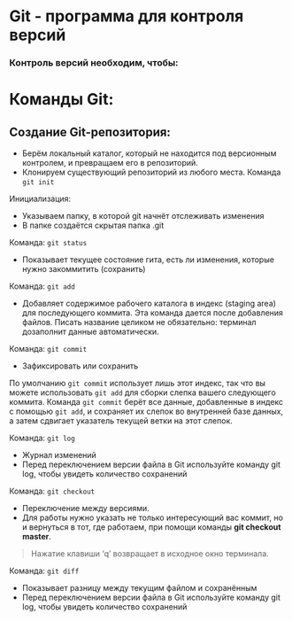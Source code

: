 # Git - программа для контроля версий


### Контроль версий необходим, чтобы: ###

# Команды Git:


## Создание Git-репозитория: ##

+ Берём локальный каталог, который не
находится под версионным контролем, 
и превращаем его в репозиторий.
+ Клонируем существующий репозиторий 
из любого места.
Команда ``` git init ```

 Инициализация:
+ Указываем папку, в которой
git начнёт отслеживать изменения
+ В папке создаётся скрытая папка .git

Команда: ``` git status ``` 
+ Показывает текущее состояние гита, есть 
ли изменения, которые нужно закоммитить
(сохранить)

Команда: ``` git add ```
+ Добавляет содержимое рабочего каталога 
в индекс (staging area) для последующего коммита. Эта команда дается после добавления
файлов. Писать название целиком не обязательно: терминал дозаполнит данные автоматически.

Команда: ``` git commit ```
+ Зафиксировать или сохранить

По умолчанию ``` git commit ``` использует лишь этот индекс, так что вы можете использовать ``` git add ```
для сборки слепка вашего следующего коммита.
Команда ``` git commit ``` берёт все данные, добавленные в индекс с помощью ``` git add ```, и сохраняет их
слепок во внутренней базе данных, а затем сдвигает указатель текущей ветки на этот слепок.

Команда: ``` git log ```
+ Журнал изменений
+ Перед переключением версии файла в Git
используйте команду git log, чтобы увидеть
количество сохранений

Команда: ```git checkout```
+ Переключение между версиями.
+ Для работы нужно указать не только
интересующий вас коммит, но и вернуться 
в тот, где работаем, при помощи команды 
__git checkout master__.

> Нажатие клавиши ‘q’ возвращает 
в исходное окно терминала.

Команда: ``` git diff ```
+ Показывает разницу между текущим файлом
и сохранённым
+ Перед переключением версии файла в Git
используйте команду git log, чтобы увидеть
количество сохранений